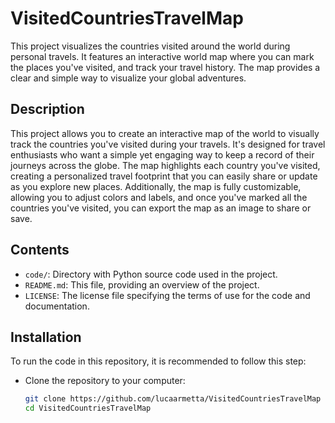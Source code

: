 # VisitedCountriesTravelMap

This project visualizes the countries visited around the world during personal travels. It features an interactive world map where you can mark the places you've visited, and track your travel history. The map provides a clear and simple way to visualize your global adventures.

## Description

This project allows you to create an interactive map of the world to visually track the countries you've visited during your travels. It's designed for travel enthusiasts who want a simple yet engaging way to keep a record of their journeys across the globe. The map highlights each country you've visited, creating a personalized travel footprint that you can easily share or update as you explore new places. Additionally, the map is fully customizable, allowing you to adjust colors and labels, and once you've marked all the countries you've visited, you can export the map as an image to share or save.

## Contents

- `code/`: Directory with Python source code used in the project.
- `README.md`: This file, providing an overview of the project.
- `LICENSE`: The license file specifying the terms of use for the code and documentation.

## Installation

To run the code in this repository, it is recommended to follow this step:

- Clone the repository to your computer:

   ```bash
   git clone https://github.com/lucaarmetta/VisitedCountriesTravelMap
   cd VisitedCountriesTravelMap
